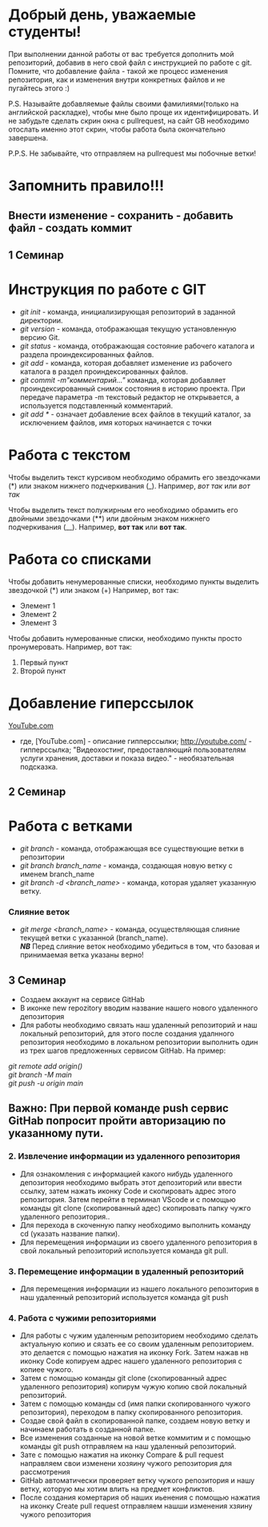# Добрый день, уважаемые студенты! 
  При выполнении данной работы от вас требуется дополнить мой репозиторий, добавив в него свой файл с инструкцией по работе с git. Помните, что добавление файла - такой же процесс изменения репозитория, как и изменения внутри конкретных файлов и не пугайтесь этого :)

  P.S. Называйте добавляемые файлы своими фамилиями(только на английской раскладке), чтобы мне было проще их идентифицировать. И не забудьте сделать скрин окна с pullrequest, на сайт GB необходимо отослать именно этот скрин, чтобы работа была окончательно завершена.

  P.P.S. Не забывайте, что отправляем на pullrequest мы побочные ветки!



# Запомнить правило!!!
## Внести изменение - сохранить - добавить файл - создать коммит
## 1 Семинар
#  Инструкция по работе с GIT
* *git init* - команда, инициализирующая репозиторий в заданной директории.
* *git version* - команда, отображающая текущую установленную версию Git.
* *git status* - команда, отображающая состояние рабочего каталога и раздела проиндексированных файлов.
* *git add* - команда, которая добавляет изменение из рабочего каталога в раздел проиндексированных файлов.
* *git commit -m"комментарий..."* команда, которая добавляет проиндексированный снимок состояния в историю проекта. При передаче параметра -m текстовый редактор не открывается, а используется подставленный комментарий.
* _git add *_ - означает добавление всех файлов в текущий каталог, за исключением файлов, имя которых начинается с точки 


# Работа с текстом
Чтобы выделить текст курсивом необходимо обрамить его звездочками (*) или знаком нижнего подчеркивания (_). Например, *вот так* или _вот так_

Чтобы выделить текст полужирным его необходимо обрамить его двойными звездочками (**) или двойным знаком нижнего подчеркивания (__). Например, **вот так** или __вот так__.

# Работа со списками
Чтобы добавить ненумерованные списки, необходимо пункты выделить звездочкой (*) или знаком (+) Например, вот так:
* Элемент 1
* Элемент 2
* Элемент 3

Чтобы добавить нумерованные списки, необходимо пункты просто пронумеровать.
Например, вот так:
1. Первый пункт
2. Второй пункт

# Добавление гиперссылок
[YouTube.com](http://youtube.com/ "Видеохостинг, предоставляющий пользователям услуги хранения, доставки и показа видео.")  
* где,  [YouTube.com] - описание гипперссылки; http://youtube.com/ - гипперссылка; "Видеохостинг, предоставляющий пользователям услуги хранения, доставки и показа видео." - необязательная подсказка.

## 2 Семинар
# Работа с ветками
* *git branch* - команда, отображающая все существующие ветки в репозитории
* *git branch branch_name* - команда, создающая новую ветку с именем branch_name
* *git branch -d <branch_name>* - команда, которая удаляет указанную ветку.

### Слияние веток
* *git merge <branch_name>* - команда, осуществляющая слияние текущей ветки с указанной (branch_name).  
__*NB*__ Перед слияние веток необходимо убедиться в том, что базовая и принимаемая ветка указаны верно!

## 3 Семинар

* Создаем аккаунт на сервисе GitHab
* В иконке new repozitory вводим название нашего нового удаленного депозитория
* Для работы необходимо связать наш удаленный репозиторий и наш локальный репозиторий, для этого после создания удалнного репозитория необходимо в локальном репозитории выполнить один из трех шагов предложенных сервисом GitHab. На пример:

_git remote add origin()_  
_git branch -M main_  
_git рush -u origin main_

## Важно: При первой команде push сервис GitHab попросит пройти авторизацию по указанному пути.  

### 2. Извлечение информации из удаленного репозитория

* Для ознакомления с информацией какого нибудь удаленного депозитория необходимо выбрать этот депозиторий или ввести ссылку, затем нажать иконку Code и скопировать адрес этого репозитория.
Затем перейти в терминал VScode  и с помощью команды git clone (скопированный адес) скопировать папку чужго удаленного репозитория..
* Для перехода в скоченную папку необходимо выполнить команду cd (указать название папки).
* Для перемещения информации из своего удаленного репозитория в свой локальный репозиторий используется команда git pull.

### 3. Перемещение информации в  удаленный  репозиторий 
* Для перемещения информации из нашего локального репозитория в наш удаленный репозиторий используется команда git push

### 4. Работа с чужими репозиториями
* Для работы с чужим удаленным репозиторием необходимо сделать актуальную копию и сязать ее со своим удаленным репозиторием. это делается с помощью нажатия на  иконку Fork. Затем нажав нв иконку Code копируем адрес нашего удаленного репозитория с копиее чужого.
* Затем с помощью команды git clone (скопированный адрес удаленного репозитория) копирум чужую копию свой локальный репозиторий.
* Затем с помощью команды cd (имя папки скопированного чужого репозитория), переходом в папку скопированного репозитория.
* Создае свой файл в скопированной папке, создаем новую ветку и начинаем работать в созданной папке.
* Все изменения созданные на новой ветке коммитим и с помощью команды git push отправляем на наш удаленный репозиторий.
* Зате с помощью нажатия на иконку Compare & pull request направляем свои изменени хозяину чужого репозитория для рассмотрения
* GitHab автоматически проверяет ветку чужого репозитория и нашу ветку, которую мы хотим  влить на предмет конфликтов.
* После создания комертария об наших иьенения с помощью нажатия на иконку Create pull request отправляем нашши изменения хзяину чужого репозитория